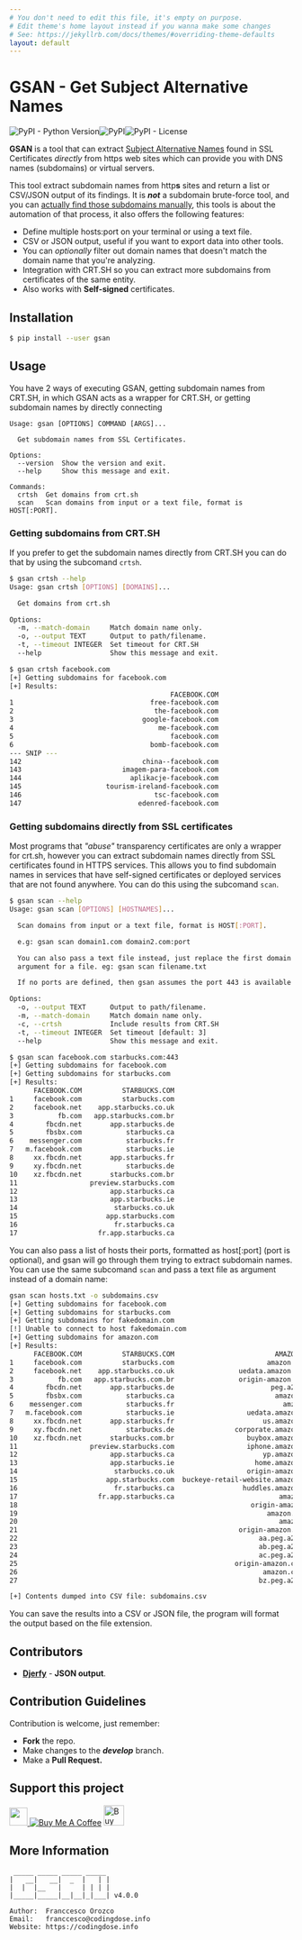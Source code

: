 ```yaml
---
# You don't need to edit this file, it's empty on purpose.
# Edit theme's home layout instead if you wanna make some changes
# See: https://jekyllrb.com/docs/themes/#overriding-theme-defaults
layout: default
---
```


# GSAN - Get Subject Alternative Names

![PyPI - Python Version](https://img.shields.io/pypi/pyversions/gsan)![PyPI](https://img.shields.io/pypi/v/gsan)![PyPI - License](https://img.shields.io/pypi/l/gsan)


**GSAN** is a tool that can extract [Subject Alternative Names](https://en.wikipedia.org/wiki/Subject_Alternative_Name) found in SSL Certificates _directly_ from https web sites which can provide you with DNS names (subdomains) or virtual servers.

This tool extract subdomain names from http**s** sites and return a list or CSV/JSON output of its findings. It is _**not**_ a subdomain brute-force tool, and you can [actually find those subdomains manually](https://gfycat.com/AnotherDizzyDodobird), this tools is about the automation of that process, it also offers the following features:

* Define multiple hosts:port on your terminal or using a text file.
* CSV or JSON output, useful if you want to export data into other tools.
* You can _optionally_ filter out domain names that doesn't match the domain name that you're analyzing.
* Integration with CRT.SH so you can extract more subdomains from certificates of the same entity.
* Also works with **Self-signed** certificates.

## Installation
```bash
$ pip install --user gsan
```

## Usage

You have 2 ways of executing GSAN, getting subdomain names from CRT.SH, in which GSAN acts as a wrapper for CRT.SH, or getting subdomain names by directly connecting

```
Usage: gsan [OPTIONS] COMMAND [ARGS]...

  Get subdomain names from SSL Certificates.

Options:
  --version  Show the version and exit.
  --help     Show this message and exit.

Commands:
  crtsh  Get domains from crt.sh
  scan   Scan domains from input or a text file, format is HOST[:PORT].
```

### Getting subdomains from CRT.SH
If you prefer to get the subdomain names directly from CRT.SH you can do that by using the subcomand `crtsh`.

```bash
$ gsan crtsh --help
Usage: gsan crtsh [OPTIONS] [DOMAINS]...

  Get domains from crt.sh

Options:
  -m, --match-domain     Match domain name only.
  -o, --output TEXT      Output to path/filename.
  -t, --timeout INTEGER  Set timeout for CRT.SH
  --help                 Show this message and exit.

$ gsan crtsh facebook.com
[+] Getting subdomains for facebook.com
[+] Results:
                                        FACEBOOK.COM
1                                  free-facebook.com
2                                   the-facebook.com
3                                google-facebook.com
4                                    me-facebook.com
5                                       facebook.com
6                                  bomb-facebook.com
--- SNIP ---
142                              china--facebook.com
143                         imagem-para-facebook.com
144                           aplikacje-facebook.com
145                     tourism-ireland-facebook.com
146                                 tsc-facebook.com
147                             edenred-facebook.com
```

### Getting subdomains directly from SSL certificates
Most programs that _"abuse"_ transparency certificates are only a wrapper for crt.sh, however you can extract subdomain names directly from SSL certificates found in HTTPS services. This allows you to find subdomain names in services that have self-signed certificates or deployed services that are not found anywhere. You can do this using the subcomand `scan`.

```bash
$ gsan scan --help
Usage: gsan scan [OPTIONS] [HOSTNAMES]...

  Scan domains from input or a text file, format is HOST[:PORT].

  e.g: gsan scan domain1.com domain2.com:port

  You can also pass a text file instead, just replace the first domain
  argument for a file. eg: gsan scan filename.txt

  If no ports are defined, then gsan assumes the port 443 is available.

Options:
  -o, --output TEXT      Output to path/filename.
  -m, --match-domain     Match domain name only.
  -c, --crtsh            Include results from CRT.SH
  -t, --timeout INTEGER  Set timeout [default: 3]
  --help                 Show this message and exit.

$ gsan scan facebook.com starbucks.com:443
[+] Getting subdomains for facebook.com
[+] Getting subdomains for starbucks.com
[+] Results:
      FACEBOOK.COM          STARBUCKS.COM
1     facebook.com          starbucks.com
2     facebook.net    app.starbucks.co.uk
3           fb.com   app.starbucks.com.br
4        fbcdn.net       app.starbucks.de
5        fbsbx.com           starbucks.ca
6    messenger.com           starbucks.fr
7   m.facebook.com           starbucks.ie
8     xx.fbcdn.net       app.starbucks.fr
9     xy.fbcdn.net           starbucks.de
10    xz.fbcdn.net       starbucks.com.br
11                  preview.starbucks.com
12                       app.starbucks.ca
13                       app.starbucks.ie
14                        starbucks.co.uk
15                      app.starbucks.com
16                        fr.starbucks.ca
17                    fr.app.starbucks.ca
```

You can also pass a list of hosts their ports, formatted as host[:port] (port is optional), and gsan will go through them trying to extract subdomain names. You can use the same subcomand `scan` and pass a text file as argument instead of a domain name:

```bash
gsan scan hosts.txt -o subdomains.csv
[+] Getting subdomains for facebook.com
[+] Getting subdomains for starbucks.com
[+] Getting subdomains for fakedomain.com
[!] Unable to connect to host fakedomain.com
[+] Getting subdomains for amazon.com
[+] Results:
      FACEBOOK.COM          STARBUCKS.COM                         AMAZON.COM
1     facebook.com          starbucks.com                       amazon.co.uk
2     facebook.net    app.starbucks.co.uk                uedata.amazon.co.uk
3           fb.com   app.starbucks.com.br                origin-amazon.co.uk
4        fbcdn.net       app.starbucks.de                        peg.a2z.com
5        fbsbx.com           starbucks.ca                         amazon.com
6    messenger.com           starbucks.fr                           amzn.com
7   m.facebook.com           starbucks.ie                  uedata.amazon.com
8     xx.fbcdn.net       app.starbucks.fr                      us.amazon.com
9     xy.fbcdn.net           starbucks.de               corporate.amazon.com
10    xz.fbcdn.net       starbucks.com.br                  buybox.amazon.com
11                  preview.starbucks.com                  iphone.amazon.com
12                       app.starbucks.ca                      yp.amazon.com
13                       app.starbucks.ie                    home.amazon.com
14                        starbucks.co.uk                  origin-amazon.com
15                      app.starbucks.com  buckeye-retail-website.amazon.com
16                        fr.starbucks.ca                 huddles.amazon.com
17                    fr.app.starbucks.ca                          amazon.de
18                                                          origin-amazon.de
19                                                              amazon.co.jp
20                                                                 amazon.jp
21                                                       origin-amazon.co.jp
22                                                            aa.peg.a2z.com
23                                                            ab.peg.a2z.com
24                                                            ac.peg.a2z.com
25                                                      origin-amazon.com.au
26                                                             amazon.com.au
27                                                            bz.peg.a2z.com

[+] Contents dumped into CSV file: subdomains.csv
```

You can save the results into a CSV or JSON file, the program will format the output based on the file extension.

## Contributors
* [**Djerfy**](https://github.com/djerfy) - **JSON output**.

## Contribution Guidelines
Contribution is welcome, just remember:
* **Fork** the repo.
* Make changes to the **_develop_** branch.
* Make a **Pull Request.**

## Support this project

<a href="https://www.paypal.me/orozcofranccesco">
  <img height="32" src="assets/paypal_badge.png" />
</a> <a href="https://www.buymeacoffee.com/franccesco" target="_blank"><img src="https://www.buymeacoffee.com/assets/img/custom_images/white_img.png" alt="Buy Me A Coffee" style="height: auto !important;width: auto !important;" ></a> <a href='https://ko-fi.com/V7V8AXFE' target='_blank'><img height='36' style='border:0px;height:36px;' src='https://az743702.vo.msecnd.net/cdn/kofi2.png?v=0' border='0' alt='Buy Me a Coffee at ko-fi.com' /></a>

## More Information

```
 _____ _____ _____ _____
|   __|   __|  _  |   | |
|  |  |__   |     | | | |
|_____|_____|__|__|_|___| v4.0.0

Author:  Franccesco Orozco
Email:   franccesco@codingdose.info
Website: https://codingdose.info
```

